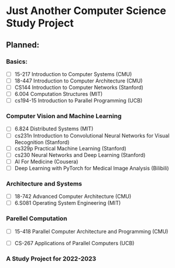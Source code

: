 # Just Another Computer Science Study Project

## Planned:
### Basics:
- [ ] 15-217 Introduction to Computer Systems (CMU)
- [ ] 18-447 Introduction to Computer Architecture (CMU)
- [ ] CS144 Introduction to Computer Networks (Stanford)
- [ ] 6.004 Computation Structures (MIT)
- [ ] cs194-15 Introduction to Parallel Programming (UCB)
### Computer Vision and Machine Learning
- [ ] 6.824 Distributed Systems (MIT)
- [ ] cs231n Introduction to Convolutional Neural Networks for Visual Recognition (Stanford)
- [ ] cs329p Practical Machine Learning (Stanford)
- [ ] cs230 Neural Networks and Deep Learning (Stanford)
- [ ] AI For Medicine (Cousera)
- [ ] Deep Learning with PyTorch for Medical Image Analysis (Bilibili)
### Architecture and Systems
- [ ] 18-742 Advanced Computer Architecture (CMU)
- [ ] 6.S081 Operating System Engineering (MIT)

### Parellel Computation

- [ ] 15-418 Parallel Computer Architecture and  Programming (CMU)
- [ ] CS-267 Applications of Parallel Computers (UCB)


### A Study Project for 2022-2023
